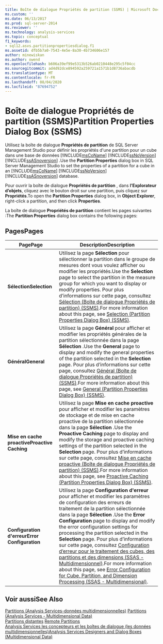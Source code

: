 ```yaml
---
title: Boîte de dialogue Propriétés de partition (SSMS) | Microsoft Docs
ms.custom: ''
ms.date: 06/13/2017
ms.prod: sql-server-2014
ms.reviewer: ''
ms.technology: analysis-services
ms.topic: conceptual
f1_keywords:
- sql12.asvs.partitionpropertiesdialog.f1
ms.assetid: dfb5b7a0-7543-4e5e-8a30-4b734606e157
author: minewiskan
ms.author: owend
ms.openlocfilehash: b606a39ef99e5313b526ab0210448e295c5f04cc
ms.sourcegitcommit: ad4d92dce894592a259721a1571b1d8736abacdb
ms.translationtype: MT
ms.contentlocale: fr-FR
ms.lasthandoff: 08/04/2020
ms.locfileid: "87694752"
---
```

# <a name="partition-properties-dialog-box-ssms"></a><span data-ttu-id="a276f-102">Boîte de dialogue Propriétés de partition (SSMS)</span><span class="sxs-lookup"><span data-stu-id="a276f-102">Partition Properties Dialog Box (SSMS)</span></span>
  <span data-ttu-id="a276f-103">Utilisez la boîte de dialogue **Propriétés de partition** de SQL Server Management Studio pour définir les propriétés d'une partition pour un cube dans une base de données [!INCLUDE[msCoName](../includes/msconame-md.md)] [!INCLUDE[ssNoVersion](../includes/ssnoversion-md.md)] [!INCLUDE[ssASnoversion](../includes/ssasnoversion-md.md)] .</span><span class="sxs-lookup"><span data-stu-id="a276f-103">Use the **Partition Properties** dialog box in SQL Server Management Studio to set the properties of a partition for a cube in an [!INCLUDE[msCoName](../includes/msconame-md.md)] [!INCLUDE[ssNoVersion](../includes/ssnoversion-md.md)] [!INCLUDE[ssASnoversion](../includes/ssasnoversion-md.md)] database.</span></span>  
  
 <span data-ttu-id="a276f-104">Pour ouvrir la boîte de dialogue **Propriétés de partition** , dans **l’Explorateur d’objets**, cliquez avec le bouton droit sur une partition, puis cliquez sur **Propriétés**.</span><span class="sxs-lookup"><span data-stu-id="a276f-104">To open the **Partition Properties** dialog box, in **Object Explorer**, right-click a partition, and then click **Properties**.</span></span>  
  
 <span data-ttu-id="a276f-105">La boîte de dialogue **Propriétés de partition** contient les pages suivantes :</span><span class="sxs-lookup"><span data-stu-id="a276f-105">The **Partition Properties** dialog box contains the following pages:</span></span>  
  
## <a name="pages"></a><span data-ttu-id="a276f-106">Pages</span><span class="sxs-lookup"><span data-stu-id="a276f-106">Pages</span></span>  
  
|<span data-ttu-id="a276f-107">Page</span><span class="sxs-lookup"><span data-stu-id="a276f-107">Page</span></span>|<span data-ttu-id="a276f-108">Description</span><span class="sxs-lookup"><span data-stu-id="a276f-108">Description</span></span>|  
|----------|-----------------|  
|<span data-ttu-id="a276f-109">**Sélection**</span><span class="sxs-lookup"><span data-stu-id="a276f-109">**Selection**</span></span>|<span data-ttu-id="a276f-110">Utilisez la page **Sélection** pour sélectionner la partition dans le groupe de mesures dont vous voulez afficher ou modifier les propriétés.</span><span class="sxs-lookup"><span data-stu-id="a276f-110">Use the **Selection** page to select the partition in the measure group for which you want to display or modify properties.</span></span> <span data-ttu-id="a276f-111">Pour plus d’informations sur cette page, consultez [Sélection &#40;Boîte de dialogue Propriétés de partition&#41; &#40;SSMS&#41;](selection-partition-properties-dialog-box-ssms.md).</span><span class="sxs-lookup"><span data-stu-id="a276f-111">For more information about this page, see [Selection &#40;Partition Properties Dialog Box&#41; &#40;SSMS&#41;](selection-partition-properties-dialog-box-ssms.md).</span></span>|  
|<span data-ttu-id="a276f-112">**Général**</span><span class="sxs-lookup"><span data-stu-id="a276f-112">**General**</span></span>|<span data-ttu-id="a276f-113">Utilisez la page **Général** pour afficher et modifier les propriétés générales de la partition sélectionnée dans la page **Sélection** .</span><span class="sxs-lookup"><span data-stu-id="a276f-113">Use the **General** page to display and modify the general properties of the partition selected in the **Selection** page.</span></span> <span data-ttu-id="a276f-114">Pour plus d’informations sur cette page, consultez [Général &#40;Boîte de dialogue Propriétés de partition&#41; &#40;SSMS&#41;](general-partition-properties-dialog-box-ssms.md).</span><span class="sxs-lookup"><span data-stu-id="a276f-114">For more information about this page, see [General &#40;Partition Properties Dialog Box&#41; &#40;SSMS&#41;](general-partition-properties-dialog-box-ssms.md).</span></span>|  
|<span data-ttu-id="a276f-115">**Mise en cache proactive**</span><span class="sxs-lookup"><span data-stu-id="a276f-115">**Proactive Caching**</span></span>|<span data-ttu-id="a276f-116">Utilisez la page **Mise en cache proactive** pour afficher et modifier les paramètres de stockage et de mise en cache proactive de la partition sélectionnée dans la page **Sélection** .</span><span class="sxs-lookup"><span data-stu-id="a276f-116">Use the **Proactive Caching** page to display and modify the storage and proactive caching settings of the partition selected in the **Selection** page.</span></span> <span data-ttu-id="a276f-117">Pour plus d’informations sur cette page, consultez [Mise en cache proactive &#40;Boîte de dialogue Propriétés de partition&#41; &#40;SSMS&#41;](proactive-caching-partition-properties-dialog-box-ssms.md).</span><span class="sxs-lookup"><span data-stu-id="a276f-117">For more information about this page, see [Proactive Caching &#40;Partition Properties Dialog Box&#41; &#40;SSMS&#41;](proactive-caching-partition-properties-dialog-box-ssms.md).</span></span>|  
|<span data-ttu-id="a276f-118">**Configuration d'erreur**</span><span class="sxs-lookup"><span data-stu-id="a276f-118">**Error Configuration**</span></span>|<span data-ttu-id="a276f-119">Utilisez la page **Configuration d'erreur** pour afficher et modifier les paramètres de configuration des erreurs de traitement de la partition sélectionnée dans la page **Sélection** .</span><span class="sxs-lookup"><span data-stu-id="a276f-119">Use the **Error Configuration** page to display and modify the error configuration settings for processing the partition selected in the **Selection** page.</span></span> <span data-ttu-id="a276f-120">Pour plus d’informations sur cette page, consultez [Configuration d’erreur pour le traitement des cubes, des partitions et des dimensions &#40;SSAS - Multidimensionnel&#41;](multidimensional-models/error-configuration-for-cube-partition-and-dimension-processing.md).</span><span class="sxs-lookup"><span data-stu-id="a276f-120">For more information about this page, see [Error Configuration for Cube, Partition, and Dimension Processing &#40;SSAS - Multidimensional&#41;](multidimensional-models/error-configuration-for-cube-partition-and-dimension-processing.md).</span></span>|  
  
## <a name="see-also"></a><span data-ttu-id="a276f-121">Voir aussi</span><span class="sxs-lookup"><span data-stu-id="a276f-121">See Also</span></span>  
 <span data-ttu-id="a276f-122">[Partitions &#40;Analysis Services-données multidimensionnelles&#41;](multidimensional-models-olap-logical-cube-objects/partitions-analysis-services-multidimensional-data.md) </span><span class="sxs-lookup"><span data-stu-id="a276f-122">[Partitions &#40;Analysis Services - Multidimensional Data&#41;](multidimensional-models-olap-logical-cube-objects/partitions-analysis-services-multidimensional-data.md) </span></span>  
 <span data-ttu-id="a276f-123">[Partitions distantes](multidimensional-models-olap-logical-cube-objects/partitions-remote-partitions.md) </span><span class="sxs-lookup"><span data-stu-id="a276f-123">[Remote Partitions](multidimensional-models-olap-logical-cube-objects/partitions-remote-partitions.md) </span></span>  
 [<span data-ttu-id="a276f-124">Analysis Services les concepteurs et les boîtes de dialogue &#40;les données multidimensionnelles&#41;</span><span class="sxs-lookup"><span data-stu-id="a276f-124">Analysis Services Designers and Dialog Boxes &#40;Multidimensional Data&#41;</span></span>](analysis-services-designers-and-dialog-boxes-multidimensional-data.md)  
  
  
